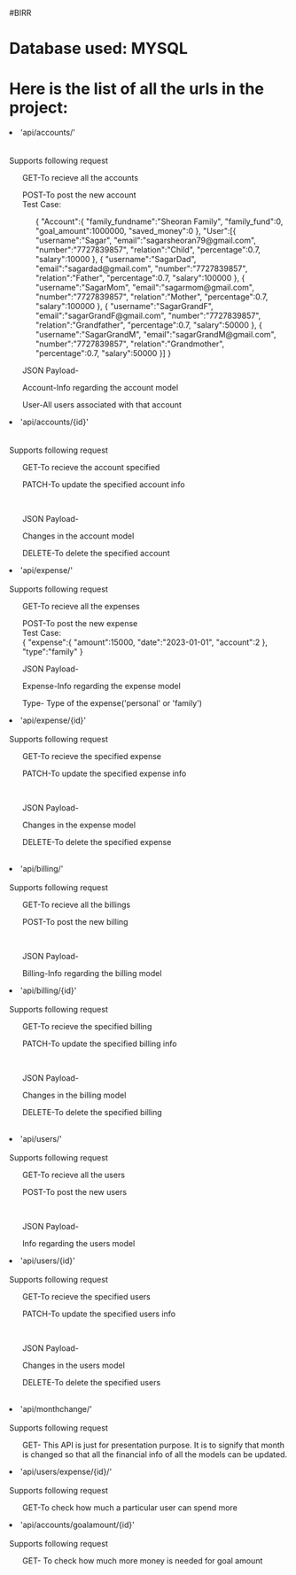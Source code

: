 #BIRR
# Database used: MYSQL
# Here is the list of all the urls in the project:
<li>'api/accounts/'</li><br>
      <br>Supports following request
      <ul>GET-To recieve all the accounts</ul>
      <ul>POST-To post the new account
      <br>Test Case:<br>
      <ul>{
    "Account":{
        "family_fundname":"Sheoran Family",
        "family_fund":0,
        "goal_amount":1000000,
        "saved_money":0
    },
    "User":[{
        "username":"Sagar",
        "email":"sagarsheoran79@gmail.com",
        "number":"7727839857",
        "relation":"Child",
        "percentage":0.7,
        "salary":10000
    },
    {
        "username":"SagarDad",
        "email":"sagardad@gmail.com",
        "number":"7727839857",
        "relation":"Father",
        "percentage":0.7,
        "salary":100000
    },
    {
        "username":"SagarMom",
        "email":"sagarmom@gmail.com",
        "number":"7727839857",
        "relation":"Mother",
        "percentage":0.7,
        "salary":100000
    },
    {
        "username":"SagarGrandF",
        "email":"sagarGrandF@gmail.com",
        "number":"7727839857",
        "relation":"Grandfather",
        "percentage":0.7,
        "salary":50000
    },
    {
        "username":"SagarGrandM",
        "email":"sagarGrandM@gmail.com",
        "number":"7727839857",
        "relation":"Grandmother",
        "percentage":0.7,
        "salary":50000
    }]
            }</ul>
      </ul>
      <ul>JSON Payload-</ul>
      <ul>Account-Info regarding the account model</ul>
      <ul>User-All users associated with that account</ul>
<li>'api/accounts/{id}'</li> <br>
      <br>Supports following request
      <ul>GET-To recieve the account specified</ul>
      <ul>PATCH-To update the specified account info</ul><br>
      <ul>JSON Payload-</ul>
      <ul>Changes in the account model</ul>
      <ul>DELETE-To delete the specified account</ul>
<li>'api/expense/'</li>
<br>Supports following request
      <ul>GET-To recieve all the expenses</ul>
      <ul>POST-To post the new expense
      <br>Test Case:</br>
       {
    "expense":{
        "amount":15000,
        "date":"2023-01-01",
        "account":2
    },
    "type":"family"
}     </ul>
      <ul>JSON Payload-</ul>
      <ul>Expense-Info regarding the expense model</ul>
      <ul>Type- Type of the expense('personal' or 'family')</ul>
<li>'api/expense/{id}'</li>
      <br>Supports following request
      <ul>GET-To recieve the specified expense</ul>
      <ul>PATCH-To update the specified expense info</ul><br>
      <ul>JSON Payload-</ul>
      <ul>Changes in the expense model</ul>
      <ul>DELETE-To delete the specified expense</ul><br>
<li>'api/billing/'</li>
<br>Supports following request
      <ul>GET-To recieve all the billings</ul>
      <ul>POST-To post the new billing</ul><br>
      <ul>JSON Payload-</ul>
      <ul>Billing-Info regarding the billing model</ul>
<li>'api/billing/{id}'</li>
<br>Supports following request
      <ul>GET-To recieve the specified billing</ul>
      <ul>PATCH-To update the specified billing info</ul><br>
      <ul>JSON Payload-</ul>
      <ul>Changes in the billing model</ul>
      <ul>DELETE-To delete the specified billing</ul><br>
<li>'api/users/'</li>
<br>Supports following request
      <ul>GET-To recieve all the users</ul>
      <ul>POST-To post the new users</ul><br>
      <ul>JSON Payload-</ul>
      <ul>Info regarding the users model</ul>
<li>'api/users/{id}'</li>
<br>Supports following request
      <ul>GET-To recieve the specified users</ul>
      <ul>PATCH-To update the specified users info</ul><br>
      <ul>JSON Payload-</ul>
      <ul>Changes in the users model</ul>
      <ul>DELETE-To delete the specified users</ul><br>
<li>'api/monthchange/'</li>
<br>Supports following request
      <ul>GET- This API is just for presentation purpose. It is to signify that month is changed so that all the financial info of all the models can be updated.</ul>
<li>'api/users/expense/{id}/'</li>
<br>Supports following request
      <ul>GET-To check how much a particular user can spend more</ul>
<li>'api/accounts/goalamount/{id}'</li>
<br>Supports following request
      <ul>GET- To check how much more money is needed for goal amount</ul>
